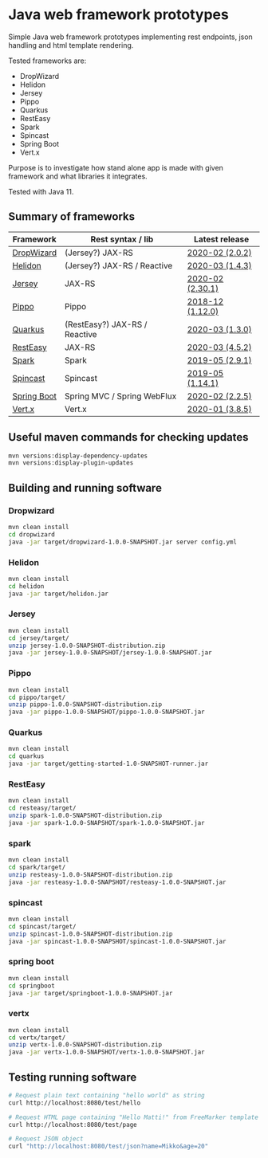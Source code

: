 # Java web framework prototypes

Simple Java web framework prototypes implementing 
rest endpoints,
json handling and 
html template rendering.

Tested frameworks are:

* DropWizard
* Helidon
* Jersey
* Pippo
* Quarkus
* RestEasy
* Spark
* Spincast
* Spring Boot
* Vert.x

Purpose is to investigate 
how stand alone app is made with given framework 
and what libraries it integrates.

Tested with Java 11.

## Summary of frameworks

| Framework | Rest syntax / lib | Latest release |
| --- | --- | --- |
| [DropWizard](https://www.dropwizard.io/) | (Jersey?) JAX-RS | [2020-02 (2.0.2)](https://github.com/dropwizard/dropwizard/releases) |
| [Helidon](https://helidon.io/) | (Jersey?) JAX-RS / Reactive | [2020-03 (1.4.3)](https://github.com/oracle/helidon/releases) |
| [Jersey](https://github.com/eclipse-ee4j/jersey) | JAX-RS | [2020-02 (2.30.1)](https://github.com/eclipse-ee4j/jersey/releases) |
| [Pippo](http://www.pippo.ro) | Pippo | [2018-12 (1.12.0)](https://github.com/pippo-java/pippo/releases) |
| [Quarkus](https://quarkus.io) | (RestEasy?) JAX-RS / Reactive | [2020-03 (1.3.0)](https://github.com/quarkusio/quarkus/releases) |
| [RestEasy](https://resteasy.github.io) | JAX-RS | [2020-03 (4.5.2)](https://resteasy.github.io) |
| [Spark](http://sparkjava.com) | Spark | [2019-05 (2.9.1)](http://sparkjava.com/news) |
| [Spincast](https://www.spincast.org) | Spincast | [2019-05 (1.14.1)](https://github.com/spincast/spincast-framework/releases) |
| [Spring Boot](https://spring.io/projects/spring-boot) | Spring MVC / Spring WebFlux | [2020-02 (2.2.5)](https://github.com/spring-projects/spring-boot/releases) |
| [Vert.x](https://vertx.io) | Vert.x | [2020-01 (3.8.5)](https://github.com/eclipse-vertx/vert.x/releases) |




## Useful maven commands for checking updates

```bash 
mvn versions:display-dependency-updates
mvn versions:display-plugin-updates
```

## Building and running software

### Dropwizard

```bash 
mvn clean install
cd dropwizard
java -jar target/dropwizard-1.0.0-SNAPSHOT.jar server config.yml
```

### Helidon

```bash
mvn clean install
cd helidon
java -jar target/helidon.jar
```

### Jersey

```bash 
mvn clean install
cd jersey/target/
unzip jersey-1.0.0-SNAPSHOT-distribution.zip
java -jar jersey-1.0.0-SNAPSHOT/jersey-1.0.0-SNAPSHOT.jar
```

### Pippo

```bash
mvn clean install
cd pippo/target/
unzip pippo-1.0.0-SNAPSHOT-distribution.zip
java -jar pippo-1.0.0-SNAPSHOT/pippo-1.0.0-SNAPSHOT.jar
```

### Quarkus

```bash 
mvn clean install
cd quarkus
java -jar target/getting-started-1.0-SNAPSHOT-runner.jar
```

### RestEasy

```bash 
mvn clean install
cd resteasy/target/
unzip spark-1.0.0-SNAPSHOT-distribution.zip
java -jar spark-1.0.0-SNAPSHOT/spark-1.0.0-SNAPSHOT.jar
```

### spark

```bash 
mvn clean install
cd spark/target/
unzip resteasy-1.0.0-SNAPSHOT-distribution.zip
java -jar resteasy-1.0.0-SNAPSHOT/resteasy-1.0.0-SNAPSHOT.jar
```

### spincast

```bash
mvn clean install
cd spincast/target/
unzip spincast-1.0.0-SNAPSHOT-distribution.zip
java -jar spincast-1.0.0-SNAPSHOT/spincast-1.0.0-SNAPSHOT.jar
```

### spring boot

```bash
mvn clean install
cd springboot
java -jar target/springboot-1.0.0-SNAPSHOT.jar
```

### vertx

```bash 
mvn clean install
cd vertx/target/
unzip vertx-1.0.0-SNAPSHOT-distribution.zip
java -jar vertx-1.0.0-SNAPSHOT/vertx-1.0.0-SNAPSHOT.jar 
```

## Testing running software

```bash 
# Request plain text containing "hello world" as string
curl http://localhost:8080/test/hello

# Request HTML page containing "Hello Matti!" from FreeMarker template
curl http://localhost:8080/test/page

# Request JSON object
curl "http://localhost:8080/test/json?name=Mikko&age=20"
```

